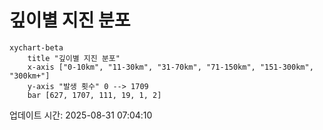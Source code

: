 # 깊이별 지진 분포

```mermaid
xychart-beta
    title "깊이별 지진 분포"
    x-axis ["0-10km", "11-30km", "31-70km", "71-150km", "151-300km", "300km+"]
    y-axis "발생 횟수" 0 --> 1709
    bar [627, 1707, 111, 19, 1, 2]
```

업데이트 시간: 2025-08-31 07:04:10
